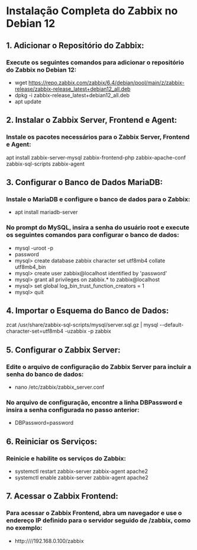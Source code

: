 # Instalação Completa do Zabbix no Debian 12

## 1.	Adicionar o Repositório do Zabbix:
### Execute os seguintes comandos para adicionar o repositório do Zabbix no Debian 12:
- wget https://repo.zabbix.com/zabbix/6.4/debian/pool/main/z/zabbix-release/zabbix-release_latest+debian12_all.deb
- dpkg -i zabbix-release_latest+debian12_all.deb
- apt update

## 2.	 Instalar o Zabbix Server, Frontend e Agent:
### Instale os pacotes necessários para o Zabbix Server, Frontend e Agent:
apt install zabbix-server-mysql zabbix-frontend-php zabbix-apache-conf zabbix-sql-scripts zabbix-agent

## 3. Configurar o Banco de Dados MariaDB:
### Instale o MariaDB e configure o banco de dados para o Zabbix:
- apt install mariadb-server
  
### No prompt do MySQL, insira a senha do usuário root e execute os seguintes comandos para configurar o banco de dados:
- mysql -uroot -p
- password
- mysql> create database zabbix character set utf8mb4 collate utf8mb4_bin
- mysql> create user zabbix@localhost identified by 'password'
- mysql> grant all privileges on zabbix.* to zabbix@localhost
- mysql> set global log_bin_trust_function_creators = 1
- mysql> quit

## 4.	 Importar o Esquema do Banco de Dados:
zcat /usr/share/zabbix-sql-scripts/mysql/server.sql.gz | mysql --default-character-set=utf8mb4 -uzabbix -p zabbix

## 5.	Configurar o Zabbix Server:
### Edite o arquivo de configuração do Zabbix Server para incluir a senha do banco de dados:
- nano /etc/zabbix/zabbix_server.conf
  
### No arquivo de configuração, encontre a linha DBPassword e insira a senha configurada no passo anterior:
- DBPassword=password
  
## 6.	Reiniciar os Serviços:
### Reinicie e habilite os serviços do Zabbix:
- systemctl restart zabbix-server zabbix-agent apache2
- systemctl enable zabbix-server zabbix-agent apache2
  
## 7.	Acessar o Zabbix Frontend:
### Para acessar o Zabbix Frontend, abra um navegador e use o endereço IP definido para o servidor seguido de /zabbix, como no exemplo:
- http:////192.168.0.100/zabbix
